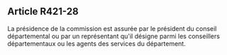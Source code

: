 ## Article R421-28


La présidence de la commission est assurée par le président du conseil départemental ou par un représentant
qu'il désigne parmi les conseillers départementaux ou les agents des services du département.


